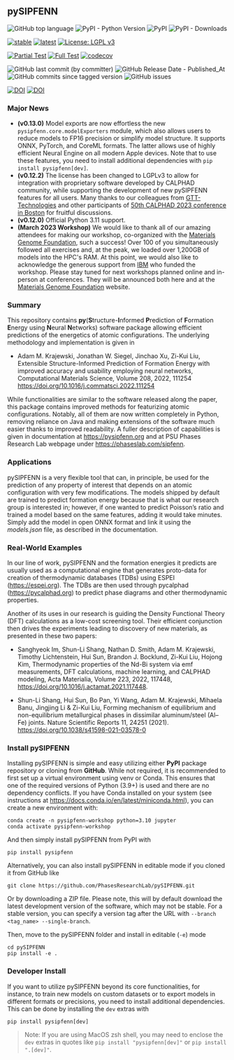 ## pySIPFENN
![GitHub top language](https://img.shields.io/github/languages/top/PhasesResearchLab/pysipfenn)
![PyPI - Python Version](https://img.shields.io/pypi/pyversions/pysipfenn)
![PyPI](https://img.shields.io/pypi/v/pysipfenn)
![PyPI - Downloads](https://img.shields.io/pypi/dm/pysipfenn)

[![stable](https://img.shields.io/badge/Read%20The%20Docs-Stable-green)](https://pysipfenn.readthedocs.io/en/stable/) 
[![latest](https://img.shields.io/badge/Read%20The%20Docs-Latest-green)](https://pysipfenn.readthedocs.io/en/latest/)
[![License: LGPL v3](https://img.shields.io/badge/License-LGPL_v3-blue.svg)](https://www.gnu.org/licenses/lgpl-3.0)

[![Partial Test](https://github.com/PhasesResearchLab/pySIPFENN/actions/workflows/coreTests.yaml/badge.svg)](https://github.com/PhasesResearchLab/pySIPFENN/actions/workflows/coreTests.yml)
[![Full Test](https://github.com/PhasesResearchLab/pySIPFENN/actions/workflows/fullTest.yaml/badge.svg)](https://github.com/PhasesResearchLab/pySIPFENN/actions/workflows/fullTest.yaml)
[![codecov](https://codecov.io/gh/PhasesResearchLab/pySIPFENN/branch/main/graph/badge.svg?token=S2J0KR0WKQ)](https://codecov.io/gh/PhasesResearchLab/pySIPFENN)

![GitHub last commit (by committer)](https://img.shields.io/github/last-commit/PhasesResearchLab/pysipfenn?label=Last%20Commit)
![GitHub Release Date - Published_At](https://img.shields.io/github/release-date/PhasesResearchLab/pysipfenn?label=Last%20Release)
![GitHub commits since tagged version](https://img.shields.io/github/commits-since/PhasesResearchLab/pysipfenn/v0.13.0?color=g)
![GitHub issues](https://img.shields.io/github/issues/PhasesResearchLab/pysipfenn)

[![DOI](https://img.shields.io/badge/DOI-10.1016%2Fj.commatsci.2022.111254-blue)](https://doi.org/10.1016/j.commatsci.2022.111254)
[![DOI](https://zenodo.org/badge/DOI/10.5281/zenodo.7373089.svg)](https://doi.org/10.5281/zenodo.7373089)

### Major News
- **(v0.13.0)** Model exports are now effortless the new `pysipfenn.core.modelExporters` module, which also allows
users to reduce models to FP16 precision or simplify model structure. It supports ONNX, PyTorch, and CoreML formats. The
latter allows use of highly efficient Neural Engine on all modern Apple devices. Note that to use these features, you
need to install additional dependencies with `pip install pysipfenn[dev]`.
- **(v0.12.2)** The license has been changed to LGPLv3 to allow for integration with proprietary software developed
by CALPHAD community, while supporting the development of new pySIPFENN features for all users. Many thanks to our colleagues from 
[GTT-Technologies](https://gtt-technologies.de) and other participants of [50th CALPHAD 2023 conference in Boston](https://calphad.org/calphad-2023) for fruitful discussions.
- **(v0.12.0)** Official Python 3.11 support.
- **(March 2023 Workshop)** We would like to thank all of our amazing attendees for making our workshop, co-organized with the
[Materials Genome Foundation](https://materialsgenomefoundation.org), such a success! Over 100 of you simultaneously followed
all exercises and, at the peak, we loaded over 1,200GB of models into the HPC's RAM. At this point, we would also like to 
acknowledge the generous support from [IBM](https://www.ibm.com) who funded the workshop. Please stay tuned for next workshops
planned online and in-person at conferences. They will be announced both here and at the [Materials Genome Foundation](https://materialsgenomefoundation.org) website.

### Summary

This repository contains 
**py**(**S**tructure-**I**nformed **P**rediction of 
**F**ormation **E**nergy using **N**eural **N**etworks) software 
package allowing efficient predictions of the energetics of 
atomic configurations. The underlying methodology and implementation
is given in

- Adam M. Krajewski, Jonathan W. Siegel, Jinchao Xu, Zi-Kui Liu,
Extensible Structure-Informed Prediction of Formation Energy with improved accuracy and usability employing neural networks,
Computational Materials Science,
Volume 208,
2022,
111254
https://doi.org/10.1016/j.commatsci.2022.111254

While functionalities are similar to the software released along the 
paper, this package contains improved methods for featurizing atomic 
configurations. Notably, all of them are now written completely in 
Python, removing reliance on Java and making extensions of the software
much easier thanks to improved readability. A fuller description of capabilities is 
given in documentation at https://pysipfenn.org and at PSU Phases 
Research Lab webpage under https://phaseslab.com/sipfenn.

### Applications

pySIPFENN is a very flexible tool that can, in principle, be used for
the prediction of any property of interest that depends on an atomic
configuration with very few modifications. The models shipped by
default are trained to predict formation energy because that is what our
research group is interested in; however, if one wanted to predict
Poisson’s ratio and trained a model based on the same features, adding
it would take minutes. Simply add the model in open ONNX format and link
it using the *models.json* file, as described in the documentation.

### Real-World Examples

In our line of work, pySIPFENN and the formation energies it predicts are usually used 
as a computational engine that generates proto-data for creation of thermodynamic
databases (TDBs) using ESPEI (https://espei.org). The TDBs are then used through
pycalphad (https://pycalphad.org) to predict phase diagrams and other thermodynamic
properties. 

Another of its uses in our research is guiding the Density Functional Theory (DFT)
calculations as a low-cost screening tool. Their efficient conjunction then drives the
experiments leading to discovery of new materials, as presented in these two papers:

- Sanghyeok Im, Shun-Li Shang, Nathan D. Smith, Adam M. Krajewski, Timothy 
Lichtenstein, Hui Sun, Brandon J. Bocklund, Zi-Kui Liu, Hojong Kim, Thermodynamic 
properties of the Nd-Bi system via emf measurements, DFT calculations, machine 
learning, and CALPHAD modeling, Acta Materialia, Volume 223,
2022, 117448, https://doi.org/10.1016/j.actamat.2021.117448.

- Shun-Li Shang, Hui Sun, Bo Pan, Yi Wang, Adam M. Krajewski, 
Mihaela Banu, Jingjing Li & Zi-Kui Liu, Forming mechanism of equilibrium and 
non-equilibrium metallurgical phases in dissimilar aluminum/steel (Al–Fe) joints. 
Nature Scientific Reports 11, 24251 (2021). 
https://doi.org/10.1038/s41598-021-03578-0


### Install pySIPFENN

Installing pySIPFENN is simple and easy utilizing either **PyPI** package repository or cloning from **GitHub**. 
While not required, it is recommended to first set up a virtual environment using venv or Conda. This ensures that 
one of the required versions of Python (3.9+) is used and there are no dependency conflicts. If you have Conda 
installed on your system (see instructions at https://docs.conda.io/en/latest/miniconda.html), you can create a 
new environment with:

    conda create -n pysipfenn-workshop python=3.10 jupyter
    conda activate pysipfenn-workshop

And then simply install pySIPFENN from PyPI with

    pip install pysipfenn

Alternatively, you can also install pySIPFENN in editable mode if you cloned it from GitHub like

    git clone https://github.com/PhasesResearchLab/pySIPFENN.git

Or by downloading a ZIP file. Please note, this will by default download the latest development version of the 
software, which may not be stable. For a stable version, you can specify a version tag after the URL with
`--branch <tag_name> --single-branch`.

Then, move to the pySIPFENN folder and install in editable (`-e`) mode

    cd pySIPFENN
    pip install -e .

### Developer Install

If you want to utilize pySIPFENN beyond its core functionalities, for instance, to train new models on custom datasets
or to export models in different formats or precisions, you need to install additional dependencies. This can be done
by installing the `dev` extras with

    pip install pysipfenn[dev]

> Note: If you are using MacOS zsh shell, you may need to enclose the `dev` extras in quotes like 
> `pip install "pysipfenn[dev]"` or `pip install ".[dev]"`.
